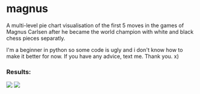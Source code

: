 # magnus
A multi-level pie chart visualisation of the first 5 moves in the games of Magnus Carlsen after he became the world champion with white and black chess pieces separatly.

I'm a beginner in python so some code is ugly and i don't know how to make it better for now. If you have any advice, text me. Thank you. x)


### Results:

<img src="White.jpeg"/>

<img src="Black.jpeg"/>
